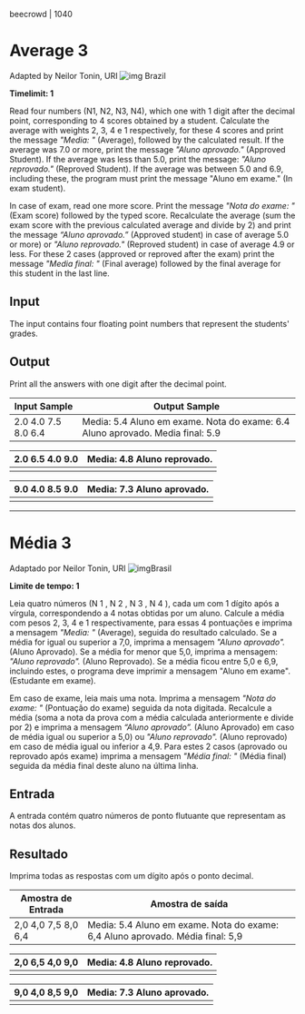 beecrowd | 1040

# Average 3

Adapted by Neilor Tonin, URI ![img](https://resources.beecrowd.com.br/gallery/images/flags/br.gif) Brazil

**Timelimit: 1**

Read four numbers (N1, N2, N3, N4), which one with 1 digit after the decimal point, corresponding to 4 scores obtained by a student. Calculate the average with weights 2, 3, 4 e 1 respectively, for these 4 scores and print the message *"Media: "* (Average), followed by the calculated result. If the average was 7.0 or more, print the message *"Aluno aprovado."* (Approved Student). If the average was less than 5.0, print the message: *"Aluno reprovado."* (Reproved Student). If the average was between 5.0 and 6.9, including these, the program must print the message "Aluno em exame." (In exam student).

In case of exam, read one more score. Print the message *"Nota do exame: "* (Exam score) followed by the typed score. Recalculate the average (sum the exam score with the previous calculated average and divide by 2) and print the message *“Aluno aprovado.”* (Approved student) in case of average 5.0 or more) or *"Aluno reprovado."* (Reproved student) in case of average 4.9 or less. For these 2 cases (approved or reproved after the exam) print the message *"Media final: "* (Final average) followed by the final average for this student in the last line.

## Input

The input contains four floating point numbers that represent the students' grades.

## Output

Print all the answers with one digit after the decimal point.

| Input Sample        | Output Sample                                                |
| ------------------- | ------------------------------------------------------------ |
| 2.0 4.0 7.5 8.0 6.4 | Media: 5.4 Aluno em exame. Nota do exame: 6.4 Aluno aprovado. Media final: 5.9 |

| 2.0 6.5 4.0 9.0 | Media: 4.8 Aluno reprovado. |
| --------------- | --------------------------- |
|                 |                             |

| 9.0 4.0 8.5 9.0 | Media: 7.3 Aluno aprovado. |
| --------------- | -------------------------- |
|                 |                            |

______________

# Média 3

Adaptado por Neilor Tonin, URI ![img](https://resources.beecrowd.com.br/gallery/images/flags/br.gif)Brasil

**Limite de tempo: 1**

Leia quatro números (N 1 , N 2 , N 3 , N 4 ), cada um com 1 dígito após a vírgula, correspondendo a 4 notas obtidas por um aluno. Calcule a média com pesos 2, 3, 4 e 1 respectivamente, para essas 4 pontuações e imprima a mensagem *"Media: "* (Average), seguida do resultado calculado. Se a média for igual ou superior a 7,0, imprima a mensagem *"Aluno aprovado".* (Aluno Aprovado). Se a média for menor que 5,0, imprima a mensagem: *"Aluno reprovado".* (Aluno Reprovado). Se a média ficou entre 5,0 e 6,9, incluindo estes, o programa deve imprimir a mensagem "Aluno em exame". (Estudante em exame).

Em caso de exame, leia mais uma nota. Imprima a mensagem *"Nota do exame: "* (Pontuação do exame) seguida da nota digitada. Recalcule a média (soma a nota da prova com a média calculada anteriormente e divide por 2) e imprima a mensagem *“Aluno aprovado”.* (Aluno Aprovado) em caso de média igual ou superior a 5,0) ou *"Aluno reprovado".* (Aluno reprovado) em caso de média igual ou inferior a 4,9. Para estes 2 casos (aprovado ou reprovado após exame) imprima a mensagem *"Média final: "* (Média final) seguida da média final deste aluno na última linha.

## Entrada

A entrada contém quatro números de ponto flutuante que representam as notas dos alunos.

## Resultado

Imprima todas as respostas com um dígito após o ponto decimal.

| Amostra de Entrada  | Amostra de saída                                             |
| ------------------- | ------------------------------------------------------------ |
| 2,0 4,0 7,5 8,0 6,4 | Media: 5.4 Aluno em exame. Nota do exame: 6,4 Aluno aprovado. Média final: 5,9 |

| 2,0 6,5 4,0 9,0 | Media: 4.8 Aluno reprovado. |
| --------------- | --------------------------- |
|                 |                             |

| 9,0 4,0 8,5 9,0 | Media: 7.3 Aluno aprovado. |
| --------------- | -------------------------- |
|                 |                            |
